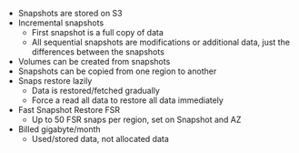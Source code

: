 - Snapshots are stored on S3
- Incremental snapshots
	- First snapshot is a full copy of data
	- All sequential snapshots are modifications or additional data, just the differences between the snapshots
- Volumes can be created from snapshots
- Snapshots can be copied from one region to another
- Snaps restore lazily
	- Data is restored/fetched gradually
	- Force a read all data to restore all data immediately
- Fast Snapshot Restore FSR
	- Up to 50 FSR snaps per region, set on Snapshot and AZ
- Billed gigabyte/month
	- Used/stored data, not allocated data